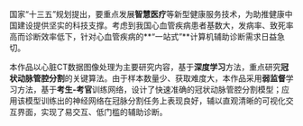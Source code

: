 国家“十三五”规划提出，要重点发展**智慧医疗**等新型健康服务技术，为助推健康中国建设提供坚实的科技支撑。考虑到我国心血管疾病患者基数大，发病率、致死率高而诊断效率低下，针对心血管疾病的**“一站式”**计算机辅助诊断需求日益急切。

本作品以心脏CT数据图像处理为主要研究内容，基于**深度学习**方法，重点研究**冠状动脉管腔分割**的关键算法。由于样本数量少、获取难度大，本作品采用**弱监督**学习方法，基于**考生-考官**训练网络，设计了快速准确的冠状动脉管腔分割模型；应用该模型训练出的神经网络在冠脉分割任务上表现良好，辅以直观清晰的可视化交互界面，实现了易交互、低门槛的辅助诊断。


